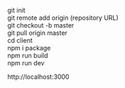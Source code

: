 git init  
git remote add origin (repository URL)  
git checkout -b master  
git pull origin master  
cd client  
npm i package  
npm run build  
npm run dev  
  
http://localhost:3000